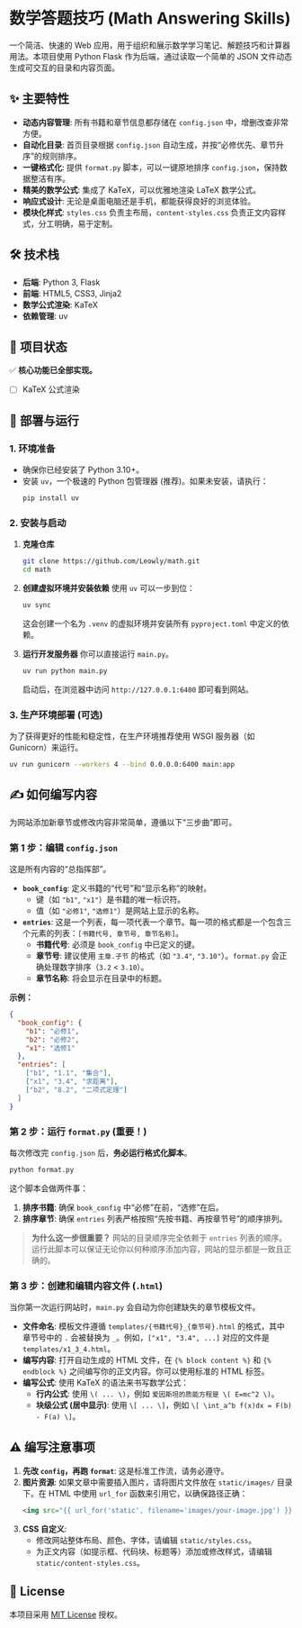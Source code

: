 # 数学答题技巧 (Math Answering Skills)

一个简洁、快速的 Web 应用，用于组织和展示数学学习笔记、解题技巧和计算器用法。本项目使用 Python Flask 作为后端，通过读取一个简单的 JSON 文件动态生成可交互的目录和内容页面。


## ✨ 主要特性

- **动态内容管理**: 所有书籍和章节信息都存储在 `config.json` 中，增删改查非常方便。
- **自动化目录**: 首页目录根据 `config.json` 自动生成，并按“必修优先、章节升序”的规则排序。
- **一键格式化**: 提供 `format.py` 脚本，可以一键原地排序 `config.json`，保持数据整洁有序。
- **精美的数学公式**: 集成了 KaTeX，可以优雅地渲染 LaTeX 数学公式。
- **响应式设计**: 无论是桌面电脑还是手机，都能获得良好的浏览体验。
- **模块化样式**: `styles.css` 负责主布局，`content-styles.css` 负责正文内容样式，分工明确，易于定制。

## 🛠️ 技术栈

- **后端**: Python 3, Flask
- **前端**: HTML5, CSS3, Jinja2
- **数学公式渲染**: KaTeX
- **依赖管理**: uv

## 📍 项目状态

✅ **核心功能已全部实现。**

- [ ] KaTeX 公式渲染

## 🚀 部署与运行

### 1. 环境准备

- 确保你已经安装了 Python 3.10+。
- 安装 `uv`，一个极速的 Python 包管理器 (推荐)。如果未安装，请执行：
  ```bash
  pip install uv
  ```

### 2. 安装与启动

1.  **克隆仓库**
    ```bash
    git clone https://github.com/Leowly/math.git
    cd math
    ```

2.  **创建虚拟环境并安装依赖**
    使用 `uv` 可以一步到位：
    ```bash
    uv sync
    ```
    这会创建一个名为 `.venv` 的虚拟环境并安装所有 `pyproject.toml` 中定义的依赖。

3.  **运行开发服务器**
    你可以直接运行 `main.py`。
    ```bash
    uv run python main.py
    ```
    启动后，在浏览器中访问 `http://127.0.0.1:6400` 即可看到网站。

### 3. 生产环境部署 (可选)

为了获得更好的性能和稳定性，在生产环境推荐使用 WSGI 服务器（如 Gunicorn）来运行。

```bash
uv run gunicorn --workers 4 --bind 0.0.0.0:6400 main:app
```

## ✍️ 如何编写内容

为网站添加新章节或修改内容非常简单，遵循以下“三步曲”即可。

### 第 1 步：编辑 `config.json`

这是所有内容的“总指挥部”。

-   **`book_config`**: 定义书籍的“代号”和“显示名称”的映射。
    -   键（如 `"b1"`, `"x1"`）是书籍的唯一标识符。
    -   值（如 `"必修1"`, `"选修1"`）是网站上显示的名称。
-   **`entries`**: 这是一个列表，每一项代表一个章节。每一项的格式都是一个包含三个元素的列表：`[书籍代号, 章节号, 章节名称]`。
    -   **书籍代号**: 必须是 `book_config` 中已定义的键。
    -   **章节号**: 建议使用 `主章.子节` 的格式（如 `"3.4"`, `"3.10"`）。`format.py` 会正确处理数字排序（`3.2` < `3.10`）。
    -   **章节名称**: 将会显示在目录中的标题。

**示例：**
```json
{
  "book_config": {
    "b1": "必修1",
    "b2": "必修2",
    "x1": "选修1"
  },
  "entries": [
    ["b1", "1.1", "集合"],
    ["x1", "3.4", "求距离"],
    ["b2", "8.2", "二项式定理"]
  ]
}
```

### 第 2 步：运行 `format.py` (重要！)

每次修改完 `config.json` 后，**务必运行格式化脚本**。

```bash
python format.py
```

这个脚本会做两件事：
1.  **排序书籍**: 确保 `book_config` 中“必修”在前，“选修”在后。
2.  **排序章节**: 确保 `entries` 列表严格按照“先按书籍、再按章节号”的顺序排列。

> **为什么这一步很重要？** 网站的目录顺序完全依赖于 `entries` 列表的顺序。运行此脚本可以保证无论你以何种顺序添加内容，网站的显示都是一致且正确的。

### 第 3 步：创建和编辑内容文件 (`.html`)

当你第一次运行网站时，`main.py` 会自动为你创建缺失的章节模板文件。

-   **文件命名**: 模板文件遵循 `templates/{书籍代号}_{章节号}.html` 的格式，其中章节号中的 `.` 会被替换为 `_`。例如，`["x1", "3.4", ...]` 对应的文件是 `templates/x1_3_4.html`。
-   **编写内容**: 打开自动生成的 HTML 文件，在 `{% block content %}` 和 `{% endblock %}` 之间编写你的正文内容。你可以使用标准的 HTML 标签。
-   **编写公式**: 使用 KaTeX 的语法来书写数学公式：
    -   **行内公式**: 使用 `\( ... \)`，例如 `爱因斯坦的质能方程是 \( E=mc^2 \)`。
    -   **块级公式 (居中显示)**: 使用 `\[ ... \]`，例如 `\[ \int_a^b f(x)dx = F(b) - F(a) \]`。

## ⚠️ 编写注意事项

1.  **先改 `config`，再跑 `format`**: 这是标准工作流，请务必遵守。
2.  **图片资源**: 如果文章中需要插入图片，请将图片文件放在 `static/images/` 目录下。在 HTML 中使用 `url_for` 函数来引用它，以确保路径正确：
    ```html
    <img src="{{ url_for('static', filename='images/your-image.jpg') }}">
    ```
3.  **CSS 自定义**:
    -   修改网站整体布局、颜色、字体，请编辑 `static/styles.css`。
    -   为正文内容（如提示框、代码块、标题等）添加或修改样式，请编辑 `static/content-styles.css`。

## 📜 License

本项目采用 [MIT License](LICENSE) 授权。